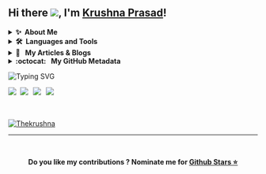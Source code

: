 
## Hi there <img src="https://github.com/TheDudeThatCode/TheDudeThatCode/blob/master/Assets/Hi.gif" width="29px">, I'm [Krushna Prasad](https://heykrushna.xyz/)!


<details>
  <summary><b>✨&nbsp;&nbsp;About&nbsp;Me</b></summary>
	
- Hey, A warm welcome my profile. This is Krushna, you can call me <strong>KP</strong> as well. 
	
- Unlike other IT enthusiasts, I am highly inclined & passionate towards IT operations which includes amazing stuffs like Automation, Optimization, Infrastructure, Networking, Configurations, Monitoring, High Availability & Disaster Recovery Setup etc. 
	
- Though I have some experience in development like Web Development using HTML, CSS, JS, Bootstrap or WordPress or Python Flask, BPM solutions using Appian Platform however I just love to spend time on Linux terminals & servers, creating some personalized container images, experimenting in cloud platforms like AWS or AZ or GCP or automating stuffs using some tools like Ansible or Terraform or Python/Shell scripting etc.
	
- 📫 How to reach me: Mail @ krushna.360degree@gmail.com or connect [here](https://www.linkedin.com/in/krushna-prasad/).
	
#### 🏅 My Global Certifications
- Red Hat Certified Engineer
- Microsoft Certified : Azure Administrator Associate
	
	
---
</details> 


<details>
  <summary><b>🛠️&nbsp;&nbsp;Languages&nbsp;and&nbsp;Tools</b></summary>
  <br/>
<a href="https://www.redhat.com/en" target="_blank"> <img src="https://www.vectorlogo.zone/logos/redhat/redhat-icon.svg" alt="rhel" width="50" height="50"/> </a> &nbsp;
<a href="https://www.centos.org/" target="_blank"> <img src="https://www.vectorlogo.zone/logos/centos/centos-icon.svg" alt="centos" width="50" height="50"/> </a> &nbsp;
<a href="https://www.alpinelinux.org/" target="_blank"> <img src="https://www.vectorlogo.zone/logos/alpinelinux/alpinelinux-icon.svg" alt="alpine" width="50" height="50"/> </a> &nbsp;
<a href="https://www.linux.org/" target="_blank"> <img src="https://www.vectorlogo.zone/logos/linux/linux-icon.svg" alt="linux" width="50" height="50"/> </a> &nbsp;
<a href="https://www.docker.com/" target="_blank"> <img src="https://www.vectorlogo.zone/logos/docker/docker-tile.svg" alt="docker" width="50" height="50"/> </a> &nbsp;
<a href="https://kubernetes.io" target="_blank"> <img src="https://www.vectorlogo.zone/logos/kubernetes/kubernetes-icon.svg" alt="kubernetes" width="50" height="50"/> </a> &nbsp;
<a href="https://www.redhat.com/en/technologies/cloud-computing/openshift" target="_blank"> <img src="https://www.vectorlogo.zone/logos/openshift/openshift-icon.svg" alt="kubernetes" width="50" height="50"/> </a> &nbsp;
<a href="https://www.ansible.com/" target="_blank"> <img src="https://www.vectorlogo.zone/logos/ansible/ansible-icon.svg" alt="ansible" width="50" height="50"/> </a>&nbsp;
<a href="https://www.jenkins.io" target="_blank"> <img src="https://www.vectorlogo.zone/logos/jenkins/jenkins-icon.svg" alt="jenkins" width="50" height="50"/> </a> &nbsp;
<a href="https://git-scm.com/" target="_blank"> <img src="https://www.vectorlogo.zone/logos/git-scm/git-scm-icon.svg" alt="git" width="50" height="50"/> </a> &nbsp;
<a href="https://github.com/" target="_blank"> <img src="https://www.vectorlogo.zone/logos/github/github-icon.svg" alt="github" width="50" height="50"/> </a> &nbsp;
<a href="https://aws.amazon.com" target="_blank"> <img src="https://www.vectorlogo.zone/logos/amazon/amazon-tile.svg" alt="aws" width="50" height="50"/> </a> &nbsp;
<a href="https://azure.microsoft.com/en-in/" target="_blank"> <img src="https://www.vectorlogo.zone/logos/microsoft_azure/microsoft_azure-icon.svg" alt="azure" width="50" height="50"/> </a> &nbsp;
<a href="https://cloud.google.com" target="_blank"> <img src="https://www.vectorlogo.zone/logos/google_cloud/google_cloud-icon.svg" alt="gcp" width="50" height="50"/> </a> &nbsp;
<a href="https://www.terraform.io/" target="_blank"> <img src="https://www.vectorlogo.zone/logos/terraformio/terraformio-icon.svg" alt="terraform" width="50" height="50"/> </a> &nbsp;	
<a href="https://www.python.org" target="_blank"> <img src="https://www.vectorlogo.zone/logos/python/python-icon.svg" alt="python" width="50" height="50"/> </a> &nbsp;	
<a href="https://www.gnu.org/software/bash/" target="_blank"> <img src="https://www.vectorlogo.zone/logos/gnu_bash/gnu_bash-icon.svg" alt="bash" width="50" height="50"/> </a> &nbsp;
<a href="https://www.oracle.com/java/" target="_blank"> <img src="https://www.vectorlogo.zone/logos/java/java-icon.svg" alt="java" width="50" height="50"/> </a>&nbsp;
<a href="https://www.w3.org/html/" target="_blank"> <img src="https://www.vectorlogo.zone/logos/w3_html5/w3_html5-icon.svg" alt="html5" width="50" height="50"/> </a> &nbsp;
<a href="https://www.w3schools.com/css/" target="_blank"> <img src="https://www.vectorlogo.zone/logos/w3_css/w3_css-icon.svg" alt="css3" width="50" height="50"/> </a> &nbsp;
<a href="https://www.w3schools.com/js/" target="_blank"> <img src="https://www.vectorlogo.zone/logos/javascript/javascript-icon.svg" alt="js" width="50" height="50"/> </a>&nbsp; 
<a href="https://getbootstrap.com" target="_blank"> <img src="https://raw.githubusercontent.com/devicons/devicon/master/icons/bootstrap/bootstrap-plain-wordmark.svg" alt="bootstrap" width="50" height="50"/> </a>&nbsp;
<a href="https://wordpress.com/" target="_blank"> <img src="https://www.vectorlogo.zone/logos/wordpress/wordpress-icon.svg" alt="wordpress" width="50" height="50"/> </a>&nbsp; 
<a href="https://jupyter.org/" target="_blank"> <img src="https://www.vectorlogo.zone/logos/jupyter/jupyter-icon.svg" alt="jupyter" width="50" height="50"/> </a>&nbsp;
<a href="https://code.visualstudio.com/" target="_blank"> <img src="https://www.vectorlogo.zone/logos/visualstudio_code/visualstudio_code-icon.svg" alt="vscode" width="50" height="50"/> </a> &nbsp;
<a href="https://www.apache.org/" target="_blank"> <img src="https://www.vectorlogo.zone/logos/apache/apache-icon.svg" alt="apache" width="50" height="50"/> </a> &nbsp;
<a href="https://www.nginx.com" target="_blank"> <img src="https://raw.githubusercontent.com/devicons/devicon/master/icons/nginx/nginx-original.svg" alt="nginx" width="50" height="50"/> </a> &nbsp;
<a href="http://www.haproxy.org/" target="_blank"> <img src="https://www.vectorlogo.zone/logos/haproxy/haproxy-icon.svg" alt="haproxy" width="50" height="50"/> </a> &nbsp;
<a href="https://www.mongodb.com/" target="_blank"> <img src="https://raw.githubusercontent.com/devicons/devicon/master/icons/mongodb/mongodb-original-wordmark.svg" alt="mongodb" width="50" height="50"/> </a> &nbsp;
<a href="https://www.mysql.com/" target="_blank"> <img src="https://raw.githubusercontent.com/devicons/devicon/master/icons/mysql/mysql-original-wordmark.svg" alt="mysql" width="50" height="50"/> </a> &nbsp;
 </p>

---

</details>


<details>
  <summary><b>📕 &nbsp;&nbsp;My Articles & Blogs</b></summary>
	<br />
	
<!-- BLOG-POST-LIST:START -->
- [What’s an SSL Certificate ?](https://medium.com/@kp-the-great/whats-an-ssl-certificate-e1767ee3d9ed?source=rss-47dc983f8f6f------2)
- [User Creation in RHEL8 and assigning multiple permissions &lpar;including sudo privilege&rpar; …](https://medium.com/@kp-the-great/user-creation-in-rhel8-and-assigning-multiple-permissions-including-sudo-privilege-f9cce1b6378?source=rss-47dc983f8f6f------2)
- [Mongo DB : The NoSQL Database](https://medium.com/@kp-the-great/mongo-db-the-nosql-database-3203cbdc3835?source=rss-47dc983f8f6f------2)
- [Multi-Cloud Kubernetes Cluster Setup](https://medium.com/@kp-the-great/multi-cloud-kubernetes-cluster-setup-6dc96f287c45?source=rss-47dc983f8f6f------2)
<!-- BLOG-POST-LIST:END -->
	
</details> 

<details>
  <summary><b>:octocat: &nbsp;&nbsp;My&nbsp;GitHub Metadata</b></summary>
	
	
<a href="#">
    <p>
    <img src="https://github-readme-stats.vercel.app/api?username=Krushna-Prasad-Sahoo&show_icons=true&theme=chartreuse-dark&count_private=true&show_icons=true&include_all_commits=false" alt="my github stats" width="450"/><br/>
    </p>
</a>

<p align='left'>
<a href="#"><img src="https://github-readme-streak-stats.herokuapp.com?user=Krushna-Prasad-Sahoo&theme=chartreuse-dark" width="400" title="Github Streak Stats"></a>
</p>

<div>
<p><img align="left" src="https://github-readme-stats.vercel.app/api/top-langs?username=Krushna-Prasad-Sahoo&show_icons=true&locale=en&theme=chartreuse-dark&layout=compact" alt="Thekrushna" /></p>

</div>
	
<div>
<p align="left"> <img src="https://komarev.com/ghpvc/?username=Krushna-Prasad-Sahoo&label=Profile%20views&color=23d3c3&style=flat" alt="Thekrushna" /> </p>

</div>
	
</details> 


<!--![](https://socialify.git.ci/Krushna-Prasad-Sahoo/Krushna-Prasad-Sahoo/image?description=1&descriptionEditable=%E2%9C%94%20Welcome%20to%20my%20profile.%20&font=KoHo&logo=https%3A%2F%2Favatars.githubusercontent.com%2Fu%2F64131038%3Fv%3D4&pattern=Diagonal%20Stripes&stargazers=1&theme=Dark)-->

    
<!--    
![Typing SVG](https://readme-typing-svg.herokuapp.com/?font=Bold&color=EDBB99&vCenter=true&lines=I+believe+in+...)
#### `impossible == I'M POSSIBLE`
#### `First DESERVE, then DESIRE`
#### `MILES to go before I sleep`
#### `Continuous Learning & Continuous Development`
#### `Every MISTAKE you make, shows your PROGRESS`

<hr />
-->

![Typing SVG](https://readme-typing-svg.herokuapp.com/?font=Bold&color=90eae4&vCenter=true&lines=Wanna+share+your+ideas+with+me%3F)

<a href="https://www.linkedin.com/in/krushna-prasad/">
  <img align="left" width="24px" src="https://www.vectorlogo.zone/logos/linkedin/linkedin-tile.svg"  />
</a>
<a href="mailto:krushna.360degree@gmail.com">
  <img align="left" width="26px" src="https://www.vectorlogo.zone/logos/gmail/gmail-tile.svg" />
</a>
<a href="https://www.youtube.com/channel/UCZCINysslGbXPQHXTIHea9w">
  <img align="left" width="26px" src="https://www.vectorlogo.zone/logos/youtube/youtube-tile.svg" />
</a>
<a href="https://medium.com/@kp-the-great">
  <img align="left" width="26px" src="https://www.vectorlogo.zone/logos/medium/medium-tile.svg" />
</a>


<br /><br /><br />


<p align="left"> <a href="https://github.com/ryo-ma/github-profile-trophy"><img src="https://github-profile-trophy.vercel.app/?username=Krushna-Prasad-Sahoo&no-frame=true&row=1&column=7&theme=radical" alt="Thekrushna" /></a> </p><hr /><br />

<p align='center'>
	<b>Do you like my contributions ? Nominate me for <a href='https://stars.github.com/nominate/'>Github Stars ⭐</a></b>
</p>


<!--

<p><img align="center" src="https://github-readme-stats.vercel.app/api?username=Krushna-Prasad-Sahoo&count_private=true&show_icons=true&include_all_commits=true" alt="ishikagarg-ig" /></p>

#### `What drives me ..`
![Typing SVG](https://readme-typing-svg.herokuapp.com/?font=Bold&color=00ff00&vCenter=true&lines=Are+you+satisfied+with+what+you+are%3F)

<p><img align="left" src="https://github-readme-stats.vercel.app/api/top-langs?username=Krushna-Prasad-Sahoo&show_icons=true&locale=en&layout=compact" alt="ishikagarg-ig" /></p>

<p align="left"> <img src="https://komarev.com/ghpvc/?username=Krushna-Prasad-Sahoo&label=Profile%20views&color=0e75b6&style=flat" alt="ishikagarg-ig" /> </p>
<br><hr>

<p align="left"> <a href="https://github.com/ryo-ma/github-profile-trophy"><img src="https://github-profile-trophy.vercel.app/?username=Krushna-Prasad-Sahoo&no-frame=true&row=1&column=7" alt="ishikagarg-ig" /></a> </p>

-->
<!--
**Krushna-Prasad-Sahoo/Krushna-Prasad-Sahoo** is a ✨ _special_ ✨ repository because its `README.md` (this file) appears on your GitHub profile.

Here are some ideas to get you started:

- 🔭 I’m currently working on ...
- 🌱 I’m currently learning everything.
- 👯 I’m looking to collaborate on ...
- 🤔 I’m looking for help with ...
- 💬 Ask me about ...
- 📫 How to reach me: krushna.360degree@gmail.com
- 😄 Pronouns: His/Him
- ⚡ Fun fact: ...
-->

